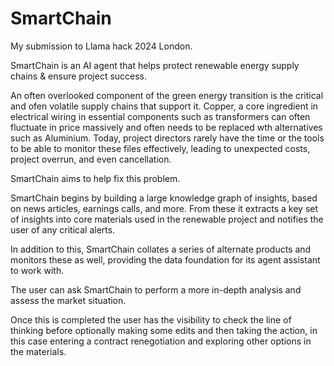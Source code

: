 # SmartChain

My submission to Llama hack 2024 London.

SmartChain is an AI agent that helps protect renewable energy supply chains & ensure project success.

An often overlooked component of the green energy transition is the critical and ofen volatile supply chains that support it. Copper, a core ingredient in electrical wiring in essential components such as transformers can often fluctuate in price massively and often needs to be replaced wth alternatives such as Aluminium. Today, project directors rarely have the time or the tools to be able to monitor these files effectively, leading to unexpected costs, project overrun, and even cancellation. 

SmartChain aims to help fix this problem. 

SmartChain begins by building a large knowledge graph of insights, based on news articles, earnings calls, and more. From these it extracts a key set of insights into core materials used in the renewable project and notifies the user of any critical alerts. 

In addition to this, SmartChain collates a series of alternate products and monitors these as well, providing the data foundation for its agent assistant to work with. 

The user can ask SmartChain to perform a more in-depth analysis and assess the market situation. 

Once this is completed the user has the visibility to check the line of thinking before optionally making some edits and then taking the action, in this case entering a contract renegotiation and exploring other options in the materials. 